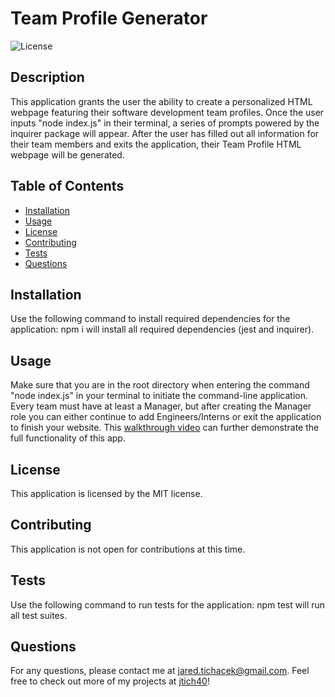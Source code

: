 # Team Profile Generator
  ![License](https://img.shields.io/badge/license-MIT-red.svg)

## Description
This application grants the user the ability to create a personalized HTML webpage featuring their software development team profiles. Once the user inputs "node index.js" in their terminal, a series of prompts powered by the inquirer package will appear. After the user has filled out all information for their team members and exits the application, their Team Profile HTML webpage will be generated.

## Table of Contents
* [Installation](#installation)
* [Usage](#usage)
* [License](#license)
* [Contributing](#contributing)
* [Tests](#tests)
* [Questions](#questions)

## Installation

Use the following command to install required dependencies for the application:
npm i will install all required dependencies (jest and inquirer).

## Usage
Make sure that you are in the root directory when entering the command "node index.js" in your terminal to initiate the command-line application. Every team must have at least a Manager, but after creating the Manager role you can either continue to add Engineers/Interns or exit the application to finish your website. This [walkthrough video](https://drive.google.com/file/d/1Sy0TeOXYUDP1fydf2aYHmpx6ZN3DMtvd/view) can further demonstrate the full functionality of this app.

## License
  This application is licensed by the MIT license.

## Contributing
This application is not open for contributions at this time.

## Tests

Use the following command to run tests for the application:
npm test will run all test suites.

## Questions

For any questions, please contact me at jared.tichacek@gmail.com. Feel free to check out more of my projects at [jtich40](https://github.com/jtich40)!
